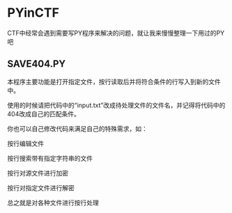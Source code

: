# PYinCTF
CTF中经常会遇到需要写PY程序来解决的问题，就让我来慢慢整理一下用过的PY吧

## SAVE404.PY

本程序主要功能是打开指定文件，按行读取后并将符合条件的行写入到新的文件中。

使用的时候请把代码中的“input.txt”改成待处理文件的文件名，并记得将代码中的404改成自己的匹配条件。

你也可以自己修改代码来满足自己的特殊需求，如：

按行编辑文件
	
按行搜索带有指定字符串的文件
	
按行对源文件进行加密
	
按行对指定文件进行解密
	
总之就是对各种文件进行按行处理
	
